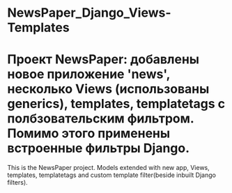 # NewsPaper_Django_Views-Templates
Проект NewsPaper: добавлены новое приложение 'news', несколько Views (использованы generics),
templates, templatetags с полбзовательским фильтром.
Помимо этого применены встроенные фильтры Django.
===============================================================
This is the NewsPaper project.
Models extended with new app, Views, templates, templatetags and custom template filter(beside inbuilt Django filters).
